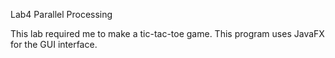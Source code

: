 Lab4 Parallel Processing

This lab required me to make a tic-tac-toe game. This program uses JavaFX for the GUI interface.
